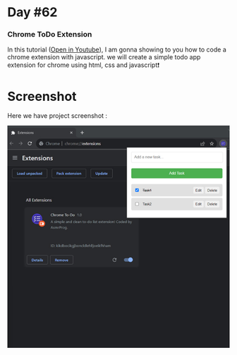 # Day #62

### Chrome ToDo Extension
In this tutorial ([Open in Youtube](https://youtu.be/ny-L_KLrKIU)),  I am gonna showing to you how to code a chrome extension with javascript. we will create a simple todo app extension for chrome using html, css and javascript❗️

# Screenshot
Here we have project screenshot :

![screenshot](screenshot.jpg)